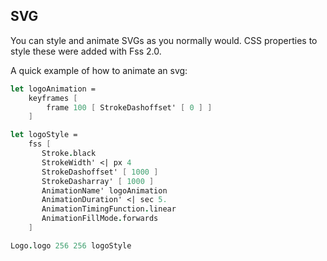## SVG

You can style and animate SVGs as you normally would. CSS properties to style these were added with Fss 2.0.

A quick example of how to animate an svg:

```fsharp
let logoAnimation =
    keyframes [
        frame 100 [ StrokeDashoffset' [ 0 ] ]
    ]

let logoStyle =
    fss [
       Stroke.black
       StrokeWidth' <| px 4
       StrokeDashoffset' [ 1000 ]
       StrokeDasharray' [ 1000 ]
       AnimationName' logoAnimation
       AnimationDuration' <| sec 5.
       AnimationTimingFunction.linear
       AnimationFillMode.forwards
    ]

Logo.logo 256 256 logoStyle
```
